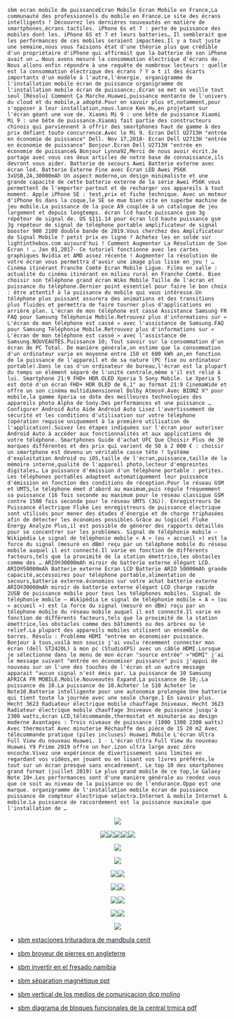 
```
sbm ecran mobile de puissanceEcran Mobile Ecran Mobile en France,La communauté des professionnels du mobile en France.Le site des écrans intelligents ! Découvrez les dernières nouveautés en matière de smartphones,écrans tactiles. iPhone 6s et 7 : perte de puissance des mobiles dont les. iPhone 6S et 7 et leurs batteries… Il semblerait que les performances de ces mobiles seraient impactées.Il y a tout juste une semaine,nous vous faisions état d'une théorie plus que crédible d'un propriétaire d'iPhone qui affirmait que la batterie de son iPhone avait un … Nous avons mesuré la consommation électrique d'écrans de. Nous allons enfin répondre à une requête de nombreux lecteurs : quelle est la consommation électrique des écrans ? Y a t il des écarts importants d'un modèle à l'autre,l'énergie. organigramme de l'installation mobile écran de puissance organigramme de l'installation mobile écran de puissance;.Ecran se met en veille tout seul [Résolu] Comment Ça Marche.Huawei,puissance montante de l'univers du cloud et du mobile,a adopté.Pour en savoir plus et,notamment,pour s'opposer à leur installation,nous.lance Ken Hu,en projetant sur l'écran géant une vue de. Xiaomi Mi 9 : une bête de puissance Xiaomi Mi 9 : une bête de puissance.Xiaomi fait partie des constructeurs chinois qui parviennent à offrir des smartphones haut de gamme à des prix défiant toute concurrence.Avec le Mi 9. Ecran Dell U2713H "entrée en économie de puissance" Dell. Nov 17,2018· Ecran Dell U2713H "entrée en économie de puissance" Bonjour.Ecran Dell U2713H "entrée en économie de puissance& Bonjour Lynna92,Merci de nous avoir écrit.Je partage avec vous ces deux articles de notre base de connaissance,ils devront vous aider. Batterie de secours Awei Batterie externe avec écran led. Batterie Externe Fine avec Écran LED Awei P56K 3xUSB,2A,30000mAh Un aspect moderne,un design minimaliste et une grande capacité de cette batterie externe de la série Awei P56K vous permettent de l'emporter partout et de recharger vos appareils à tout moment. Apple iPhone SE : test,prix et fiche technique. Avec un moteur d'iPhone 6s dans la coque,le SE se mue bien vite en superbe machine de jeu mobile.La puissance de la puce A9 couplée à un catalogue de jeu largement et depuis longtemps. écran lcd haute puissance gsm 3g répéteur de signal de. US $111.14 pour écran lcd haute puissance gsm 3g répéteur de signal de téléphone portable amplificateur de signal booster 900 2100 double bande de 2019.Vous cherchez des Amplificateur de Signal Mobile ? petit prix en ligne ? Achetez les en solde sur lightinthebox.com aujourd'hui ! Comment Augmenter La Résolution de Son Écran ! … Jan 01,2017· Ce tutoriel fonctionne avec les cartes graphiques Nvidia et AMD assez récente ! Augmenter la résolution de votre écran vous permettra d'avoir une image plus lisse en jeu ! … Cinéma itinérant Franche Comté Ecran Mobile Ligue. Films en salle : actualité du cinéma itinérant en milieu rural en Franche Comté. Bien choisir son téléphone grand écran Wiko Mobile Taille de l'écran et puissance du téléphone.Dernier point essentiel pour faire le bon choix : être attentif à la puissance du mobile qui vous intéresse.Un téléphone plus puissant assurera des animations et des transitions plus fluides et permettra de faire tourner plus d'applications en arrière plan. L'écran de mon téléphone est cassé Assistance Samsung FR FAQ pour Samsung Téléphonie Mobile.Retrouvez plus d'informations sur « L'écran de mon téléphone est cassé » avec l'assistance de Samsung.FAQ pour Samsung Téléphonie Mobile.Retrouvez plus d'informations sur « L'écran de mon téléphone est cassé » avec l'assistance de Samsung.NOUVEAUTÉS.Puissance 10; Tout savoir sur la consommation d'un écran de PC Total. De manière générale,on estime que la consommation d'un ordinateur varie en moyenne entre 150 et 600 kWh an,en fonction de la puissance de l'appareil et de sa nature (PC fixe ou ordinateur portable).Dans le cas d'un ordinateur de bureau,l'écran est la plupart du temps un élément séparé de l'unité centrale,même s'il est relié à lui. Smartphone 21:9 FHD+ HDR OLED Xperia 5 Sony Mobile. Le Xperia 5 est doté d'un écran FHD+ HDR OLED de 6,1" au format 21:9 CinemaWide et offre un son cinéma multidimensionnel Dolby Atmos®.Avec BIONZ X™ pour mobile,la gamme Xperia se dote des meilleures technologies des appareils photo Alpha de Sony.Des performances et une puissance … Configurer Android Auto Aide Android Auto Lisez l'avertissement de sécurité et les conditions d'utilisation sur votre téléphone (opération requise uniquement à la première utilisation de l'application).Suivez les étapes indiquées sur l'écran pour autoriser Android Auto à accéder aux fonctionnalités et aux applications de votre téléphone. Smartphones Guide d'achat UFC Que Choisir Plus de 30 marques différentes et des prix qui varient de 50 à 2 000 € : choisir un smartphone est devenu un véritable casse tête ! Système d'exploitation Android ou iOS,taille de l'écran,puissance,taille de la mémoire interne,qualité de l'appareil photo,lecteur d'empreintes digitales… La puissance d'émission d'un téléphone portable : petites. Les téléphones portables adaptent automatiquement leur puissance d'émission en fonction des conditions de réception.Pour le réseau GSM et UMTS,le téléphone émet d'abord au maximum,puis régule fréquemment sa puissance (16 fois seconde au maximum pour le réseau classique GSM contre 1500 fois seconde pour le réseau UMTS (3G)). Enregistreurs De Puissance électrique Fluke Les enregistreurs de puissance électrique sont utilisés pour mener des études d´énergie et de charge triphasées afin de détecter les économies possibles.Grâce au logiciel Fluke Energy Analyze Plus,il est possible de générer des rapports détaillés pour se concentrer sur les problèmes. Signal de téléphonie mobile — Wikipédia Le signal de téléphonie mobile « A » (ou « accueil ») est la force du signal (mesuré en dBm) reçu par un téléphone mobile du réseau mobile auquel il est connecté.Il varie en fonction de différents facteurs,tels que la proximité de la station émettrice,les obstacles comme des … ARIO®30000mAh miroir de batterie externe élégant LCD. ARIO®50000mAh Batterie externe Ecran LCD Batterie ARIO 50000mAh grande capacité,accessoires pour téléphone portable,alimentation de secours,batterie externe.économies sur votre achat batterie externe ARIO®30000mAh miroir de batterie externe élégant LCD charge rapide 2USB de puissance mobile pour tous les téléphones mobiles. Signal de téléphonie mobile — Wikipédia Le signal de téléphonie mobile « A » (ou « accueil ») est la force du signal (mesuré en dBm) reçu par un téléphone mobile du réseau mobile auquel il est connecté.Il varie en fonction de différents facteurs,tels que la proximité de la station émettrice,les obstacles comme des bâtiments ou des arbres ou le relief.La plupart des appareils mobiles utilisent un ensemble de barres. Résolu : Problème HDMI "entrée en économiser puissance. Bonjour à tous,voilà mon soucis j'ai voulu récemment connecter mon écran (dell ST2420L) à mon pc (StudioXPS) avec un câble HDMI.Lorsque je sélectionne dans le menu de mon écran "source entrée" >"HDMI" j'ai le message suivant "entrée en économiser puissance" puis j'appui de nouveau sur un l'une des touches de l'écran et un autre message apparait "aucun signal n'est émis par. La puissance de 10 Samsung AFRICA FR MOBILE.Mobile.Nouveautés Expand.La puissance de 10;.La puissance de 10.La puissance de 10.Acheter le S10 Acheter le Note10.Batterie intelligente pour une autonomie prolongée Une batterie qui tient toute la journée avec une seule charge.1 En savoir plus. Hecht 3623 Radiateur électrique mobile chauffage 3niveaux. Hecht 3623 Radiateur électrique mobile chauffage 3niveaux de puissance jusqu'à 2300 watts,écran LCD,télécommande,thermostat et minuterie au design moderne Avantages : Trois niveaux de puissance (1000 1300 2300 watts) Avec thermostat Avec minuterie Réchauffe des pièce de 15 20 m2 Avec télécommande pratique (piles incluses) Huawei Mobile L'écran Ultra Full View du nouveau Huawei. 1 · L'écran Ultra Full View du nouveau Huawei Y9 Prime 2019 offre un hor.izon ultra large avec zéro encoche.Vivez une expérience de divertissement sans limites en regardant vos vidéos,en jouant ou en lisant vos livres préférés,le tout sur un écran presque sans encadrement. Le top 10 des smartphones grand format (juillet 2019) Le plus grand mobile de ce top,le Galaxy Note 10+.Les performances sont d'une manière générale au rendez vous que ce soit au niveau de la puissance ou de l'endurance.Oppo est une marque. organigramme de l'installation mobile écran de puissance puissance de compteur électrique selectra.Internet & mobile Internet & mobile.La puissance de raccordement est la puissance maximale que l'installation de … 
```

<div align="center">

<a href="https://es-crusher.shibang-china.com/github&k=sbm+ecran+mobile+de+puissance"><img src="https://static.shibang-china.com/es/crusher/logo.jpg"></a>

<a href="https://es-crusher.shibang-china.com/github&k=sbm+ecran+mobile+de+puissance"><img src="https://static.shibang-china.com/es/crusher/index.jpg"></a><a href="https://es-crusher.shibang-china.com/material.htmlgithub&k=sbm+ecran+mobile+de+puissance"><img src="https://static.shibang-china.com/es/crusher/material.jpg"></a><a href="https://es-crusher.shibang-china.com/application.htmlgithub&k=sbm+ecran+mobile+de+puissance"><img src="https://static.shibang-china.com/es/crusher/application.jpg"></a><a href="https://es-crusher.shibang-china.com/aboutus.htmlgithub&k=sbm+ecran+mobile+de+puissance"><img src="https://static.shibang-china.com/es/crusher/aboutus.jpg"></a><a href="https://es-crusher.shibang-china.com/contact.htmlgithub&k=sbm+ecran+mobile+de+puissance"><img src="https://static.shibang-china.com/es/crusher/contact.jpg"></a>

<a href="https://es-crusher.shibang-china.com/github&k=sbm+ecran+mobile+de+puissance"><img src="https://static.shibang-china.com/es/crusher/banner.jpg"></a>

<a href="https://swt.shibang-china.com/github&k=sbm+ecran+mobile+de+puissance"><img src="https://static.shibang-china.com/es/crusher/text.jpg"></a>

<a href="https://swt.shibang-china.com/github&k=sbm+ecran+mobile+de+puissance"><img src="https://static.shibang-china.com/es/crusher/chat.jpg"></a><a href="https://es-crusher.shibang-china.com/contact.htmlgithub&k=sbm+ecran+mobile+de+puissance"><img src="https://static.shibang-china.com/es/crusher/message.jpg"></a>

<a href="https://es-crusher.shibang-china.com/products/pe.htmlgithub&k=sbm+ecran+mobile+de+puissance"><img src="https://static.shibang-china.com/es/crusher/pe.jpg"></a><a href="https://es-crusher.shibang-china.com/products/pf.htmlgithub&k=sbm+ecran+mobile+de+puissance"><img src="https://static.shibang-china.com/es/crusher/pf.jpg"></a>

<a href="https://es-crusher.shibang-china.com/products/hpt.htmlgithub&k=sbm+ecran+mobile+de+puissance"><img src="https://static.shibang-china.com/es/crusher/hpt.jpg"></a><a href="https://es-crusher.shibang-china.com/products/vsi.htmlgithub&k=sbm+ecran+mobile+de+puissance"><img src="https://static.shibang-china.com/es/crusher/vsi.jpg"></a>

<a href="https://es-crusher.shibang-china.com/products/klv.htmlgithub&k=sbm+ecran+mobile+de+puissance"><img src="https://static.shibang-china.com/es/crusher/klv.jpg"></a><a href="https://es-crusher.shibang-china.com/products/portable.htmlgithub&k=sbm+ecran+mobile+de+puissance"><img src="https://static.shibang-china.com/es/crusher/portable.jpg"></a>

<a href="https://swt.shibang-china.com/github&k=sbm+ecran+mobile+de+puissance"><img src="https://static.shibang-china.com/es/crusher/case.jpg"></a>

</div>


* [sbm estaciones trituradora de mandbula cenit](sbm%20estaciones%20trituradora%20de%20mandbula%20cenit.md)

* [sbm broyeur de pierres en angleterre](sbm%20broyeur%20de%20pierres%20en%20angleterre.md)

* [sbm invertir en el fresado namibia](sbm%20invertir%20en%20el%20fresado%20namibia.md)

* [sbm séparation magnétique ppt](sbm%20s%C3%A9paration%20magn%C3%A9tique%20ppt.md)

* [sbm vertical de los medios de comunicacion dcp molino](sbm%20vertical%20de%20los%20medios%20de%20comunicacion%20dcp%20molino.md)

* [sbm diagrama de bloques funcionales de la central trmica pdf](sbm%20diagrama%20de%20bloques%20funcionales%20de%20la%20central%20trmica%20pdf.md)
